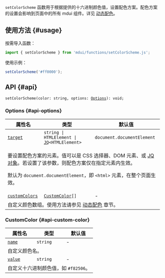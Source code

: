 `setColorScheme` 函数用于根据提供的十六进制颜色值，设置配色方案。配色方案的设置会影响到页面中的所有 mdui 组件。详见 [动态配色](/zh-cn/docs/2/styles/dynamic-color)。

## 使用方法 {#usage}

按需导入函数：

```js
import { setColorScheme } from 'mdui/functions/setColorScheme.js';
```

使用示例：

```js
setColorScheme('#ff0000');
```

## API {#api}

<pre><code class="nohighlight">setColorScheme(color: string, options: <a href="#api-options">Options</a>): void;</code></pre>

### Options {#api-options}

<table>
  <thead>
    <tr>
      <th>属性名</th>
      <th>类型</th>
      <th>默认值</th>
    </tr>
  </thead>
  <tbody>
    <tr id="options-target">
      <td><a href="#options-target"><code>target</code></a></td>
      <td><code>string | HTMLElement | <a href="/zh-cn/docs/2/functions/jq">JQ</a>&lt;HTMLElement&gt;</code></td>
      <td><code>document.documentElement</code></td>
    </tr>
    <tr>
      <td colspan="3">
        <p>要设置配色方案的元素。值可以是 CSS 选择器、DOM 元素、或 <a href="/zh-cn/docs/2/functions/jq">JQ 对象</a>。若设置了该参数，则配色方案仅在指定元素内生效。</p>
        <p>默认为 <code>document.documentElement</code>，即 <code>&lt;html&gt;</code> 元素，在整个页面生效。</p>
      </td>
    </tr>
    <tr id="options-customColors">
      <td><a href="#options-customColors"><code>customColors</code></a></td>
      <td><code><a href="#api-custom-color">CustomColor</a>[]</code></td>
      <td>-</td>
    </tr>
    <tr>
      <td colspan="3">自定义颜色数组。使用方法请参见 <a href="/zh-cn/docs/2/styles/dynamic-color#color-scheme">动态配色</a> 章节。</td>
    </tr>
  </tbody>
</table>

### CustomColor {#api-custom-color}

<table>
  <thead>
    <tr>
      <th>属性名</th>
      <th>类型</th>
      <th>默认值</th>
    </tr>
  </thead>
  <tbody>
    <tr id="custom-color-name">
      <td><a href="#custom-color-name"><code>name</code></a></td>
      <td><code>string</code></td>
      <td>-</td>
    </tr>
    <tr>
      <td colspan="3">自定义颜色名。</td>
    </tr>
    <tr id="custom-color-value">
      <td><a href="#custom-color-value"><code>value</code></a></td>
      <td><code>string</code></td>
      <td>-</td>
    </tr>
    <tr>
      <td colspan="3">自定义十六进制颜色值，如 <code>#f82506</code>。</td>
    </tr>
  </tbody>
</table>

